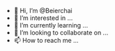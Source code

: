- 👋 Hi, I’m @Beierchai
- 👀 I’m interested in ...
- 🌱 I’m currently learning ...
- 💞️ I’m looking to collaborate on ...
- 📫 How to reach me ...

<!---
Beierchai/Beierchai is a ✨ special ✨ repository because its `README.md` (this file) appears on your GitHub profile.
You can click the Preview link to take a look at your changes.
--->
